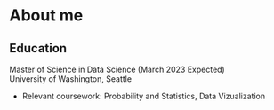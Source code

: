 # About me
## Education
Master of Science in Data Science (March 2023 Expected)  
University of Washington, Seattle  
* Relevant coursework: Probability and Statistics, Data Vizualization
